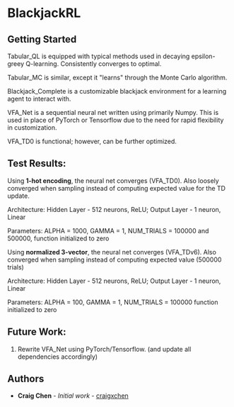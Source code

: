 # BlackjackRL


## Getting Started

Tabular_QL is equipped with typical methods used in decaying epsilon-greey Q-learning. Consistently converges to optimal.

Tabular_MC is similar, except it "learns" through the Monte Carlo algorithm.

Blackjack_Complete is a customizable blackjack environment for a learning agent to interact with.

VFA_Net is a sequential neural net written using primarily Numpy. This is used in place of PyTorch or Tensorflow due to the need for 
rapid flexibility in customization.

VFA_TD0 is functional; however, can be further optimized. 

## Test Results:

Using **1-hot encoding**, the neural net converges (VFA_TD0). Also loosely converged when sampling instead of computing expected value for the TD update.

Architecture: Hidden Layer - 512 neurons, ReLU; Output Layer - 1 neuron, Linear 

Parameters: ALPHA = 1000, GAMMA = 1, NUM_TRIALS = 100000 and 500000, function initialized to zero



Using **normalized 3-vector**, the neural net converges (VFA_TDv6). Also converged when sampling instead of computing expected value (500000 trials)

Architecture: Hidden Layer - 512 neurons, ReLU; Output Layer - 1 neuron, Linear 

Parameters: ALPHA = 100, GAMMA = 1, NUM_TRIALS = 100000 function initialized to zero 



## Future Work:

1) Rewrite VFA_Net using PyTorch/Tensorflow. (and update all dependencies accordingly)

## Authors

* **Craig Chen** - *Initial work* - [craigxchen](https://github.com/craigxchen)



